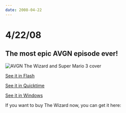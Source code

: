 ```yaml
---
date: 2008-04-22
---
```

# 4/22/08

## The most epic AVGN episode ever!

![AVGN The Wizard and Super Mario 3 cover](https://i.imgur.com/dKBOJ0i.jpg)

[See it in Flash](https://web.archive.org/web/20091114232448/http://www.gametrailers.com/player/33161.html?type=flv)

[See it in Quicktime](https://web.archive.org/web/20091114232448/http://www.gametrailers.com/player/33161.html?type=mov)

[See it in Windows](https://web.archive.org/web/20091114232448/http://www.gametrailers.com/player/33161.html?type=wmv)

If you want to buy The Wizard now, you can get it here:
